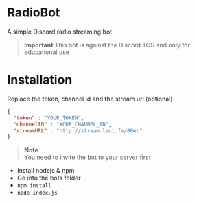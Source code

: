 # RadioBot
A simple Discord radio streaming bot

> **Important**
> This bot is against the Discord TOS and only for educational use

# Installation

Replace the token, channel id and the stream url (optional)

```json
{
  "token" : "YOUR_TOKEN",
  "channelID" : "YOUR_CHANNEL_ID",
  "streamURL" : "http://stream.laut.fm/80er"
}
```

> **Note**  
> You need to invite the bot to your server first


- Install nodejs & npm
- Go into the bots folder
- `npm install`
- `node index.js`
